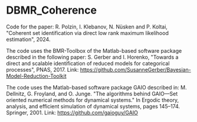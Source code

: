 # DBMR_Coherence
Code for the paper: R. Polzin, I. Klebanov, N. Nüsken and P. Koltai, "Coherent set identification via direct low rank maximum likelihood estimation", 2024. 

The code uses the BMR-Toolbox of the Matlab-based software package described in the following paper: S. Gerber and I. Horenko, "Towards a direct and scalable identification of reduced models for categorical processes", PNAS, 2017. Link: https://github.com/SusanneGerber/Bayesian-Model-Reduction-Toolkit

The code uses the Matlab-based software package GAIO described in: M. Dellnitz, G. Froyland, and O. Junge. "The algorithms behind GAIO—Set oriented numerical methods for dynamical systems." In Ergodic theory, analysis, and efficient simulation of dynamical systems, pages 145–174. Springer, 2001. Link: https://github.com/gaioguy/GAIO
